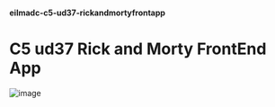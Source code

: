 #### eilmadc-c5-ud37-rickandmortyfrontapp
 #  C5 ud37 Rick and Morty FrontEnd  App
 ![image](https://github.com/eilmadc/eilmadc-c5-ud37-rickandmortyfrontapp/assets/57563030/38acee7d-b890-419f-93f4-b0a0565001a1)


